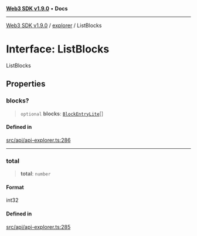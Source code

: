 [**Web3 SDK v1.9.0**](../../../README.md) • **Docs**

***

[Web3 SDK v1.9.0](../../../globals.md) / [explorer](../README.md) / ListBlocks

# Interface: ListBlocks

ListBlocks

## Properties

### blocks?

> `optional` **blocks**: [`BlockEntryLite`](BlockEntryLite.md)[]

#### Defined in

[src/api/api-explorer.ts:286](https://github.com/Mystic-Nayy/alephium-web3/blob/c1afd789a197ce5fe21f08c2965942090157c33d/packages/web3/src/api/api-explorer.ts#L286)

***

### total

> **total**: `number`

#### Format

int32

#### Defined in

[src/api/api-explorer.ts:285](https://github.com/Mystic-Nayy/alephium-web3/blob/c1afd789a197ce5fe21f08c2965942090157c33d/packages/web3/src/api/api-explorer.ts#L285)
